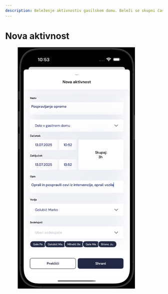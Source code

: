 ```yaml
---
description: Beleženje aktivnostiv gasilskem domu. Beleži se skupni čas po segmentih.
---
```


# Nova aktivnost

<figure><img src="../../.gitbook/assets/pasted-movie-6496.png" alt="" width="375"><figcaption></figcaption></figure>
